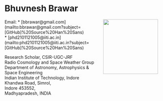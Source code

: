 # Bhuvnesh Brawar
<img align="right" width="180" height="180" src="https://user-images.githubusercontent.com/90771976/192949365-df66d0c8-1cf4-4a6a-bfbf-1f9d0fc748dd.png">
Email:  
* [bbrawar@gmail.com](mailto:bbrawar@gmail.com?subject=[GitHub]%20Source%20Han%20Sans) <br />
* [phd2101121005@iiti.ac.in](mailto:phd2101121005@iiti.ac.in?subject=[GitHub]%20Source%20Han%20Sans)


Research Scholar, CSIR-UGC-JRF <br />
Radio Cosmology and Space Weather Group <br /> 
Department of Astronomy, Astrophysics & Space Engineering <br />
Indian Institute of Technology, Indore <br />
Khandwa Road, Simrol, <br />
Indore 453552, <br />
Madhyapradesh, INDIA <br />

